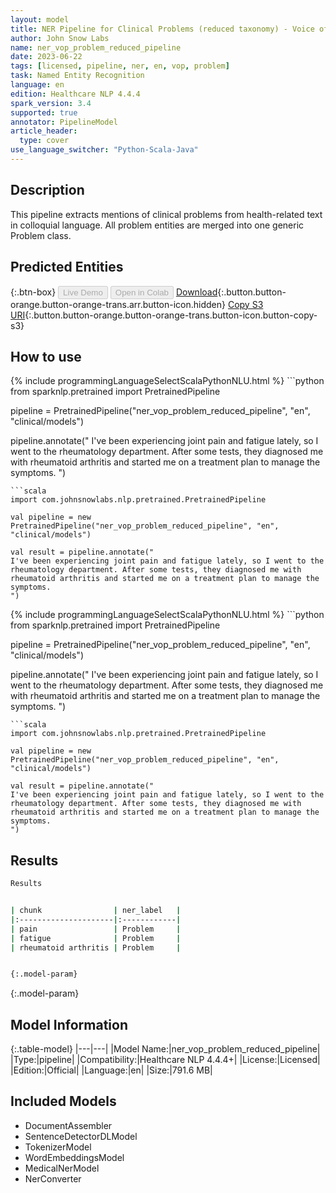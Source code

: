 ```yaml
---
layout: model
title: NER Pipeline for Clinical Problems (reduced taxonomy) - Voice of the Patient
author: John Snow Labs
name: ner_vop_problem_reduced_pipeline
date: 2023-06-22
tags: [licensed, pipeline, ner, en, vop, problem]
task: Named Entity Recognition
language: en
edition: Healthcare NLP 4.4.4
spark_version: 3.4
supported: true
annotator: PipelineModel
article_header:
  type: cover
use_language_switcher: "Python-Scala-Java"
---
```


## Description

This pipeline extracts mentions of clinical problems from health-related text in colloquial language. All problem entities are merged into one generic Problem class.

## Predicted Entities



{:.btn-box}
<button class="button button-orange" disabled>Live Demo</button>
<button class="button button-orange" disabled>Open in Colab</button>
[Download](https://s3.amazonaws.com/auxdata.johnsnowlabs.com/clinical/models/ner_vop_problem_reduced_pipeline_en_4.4.4_3.4_1687441192248.zip){:.button.button-orange.button-orange-trans.arr.button-icon.hidden}
[Copy S3 URI](s3://auxdata.johnsnowlabs.com/clinical/models/ner_vop_problem_reduced_pipeline_en_4.4.4_3.4_1687441192248.zip){:.button.button-orange.button-orange-trans.button-icon.button-copy-s3}

## How to use

<div class="tabs-box" markdown="1">
{% include programmingLanguageSelectScalaPythonNLU.html %}
```python
from sparknlp.pretrained import PretrainedPipeline

pipeline = PretrainedPipeline("ner_vop_problem_reduced_pipeline", "en", "clinical/models")

pipeline.annotate("
I've been experiencing joint pain and fatigue lately, so I went to the rheumatology department. After some tests, they diagnosed me with rheumatoid arthritis and started me on a treatment plan to manage the symptoms.
")
```
```scala
import com.johnsnowlabs.nlp.pretrained.PretrainedPipeline

val pipeline = new PretrainedPipeline("ner_vop_problem_reduced_pipeline", "en", "clinical/models")

val result = pipeline.annotate("
I've been experiencing joint pain and fatigue lately, so I went to the rheumatology department. After some tests, they diagnosed me with rheumatoid arthritis and started me on a treatment plan to manage the symptoms.
")
```
</div>

<div class="tabs-box" markdown="1">
{% include programmingLanguageSelectScalaPythonNLU.html %}
```python
from sparknlp.pretrained import PretrainedPipeline

pipeline = PretrainedPipeline("ner_vop_problem_reduced_pipeline", "en", "clinical/models")

pipeline.annotate("
I've been experiencing joint pain and fatigue lately, so I went to the rheumatology department. After some tests, they diagnosed me with rheumatoid arthritis and started me on a treatment plan to manage the symptoms.
")
```
```scala
import com.johnsnowlabs.nlp.pretrained.PretrainedPipeline

val pipeline = new PretrainedPipeline("ner_vop_problem_reduced_pipeline", "en", "clinical/models")

val result = pipeline.annotate("
I've been experiencing joint pain and fatigue lately, so I went to the rheumatology department. After some tests, they diagnosed me with rheumatoid arthritis and started me on a treatment plan to manage the symptoms.
")
```
</div>

## Results

```bash
Results


| chunk                | ner_label   |
|:---------------------|:------------|
| pain                 | Problem     |
| fatigue              | Problem     |
| rheumatoid arthritis | Problem     |


{:.model-param}
```

{:.model-param}
## Model Information

{:.table-model}
|---|---|
|Model Name:|ner_vop_problem_reduced_pipeline|
|Type:|pipeline|
|Compatibility:|Healthcare NLP 4.4.4+|
|License:|Licensed|
|Edition:|Official|
|Language:|en|
|Size:|791.6 MB|

## Included Models

- DocumentAssembler
- SentenceDetectorDLModel
- TokenizerModel
- WordEmbeddingsModel
- MedicalNerModel
- NerConverter